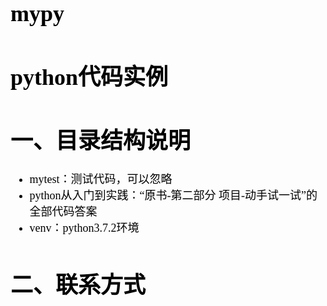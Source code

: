<font face='宋体' color=black size=4>

# mypy

# python代码实例



# 一、目录结构说明

- mytest：测试代码，可以忽略
- python从入门到实践：“原书-第二部分 项目-动手试一试”的全部代码答案
- venv：python3.7.2环境


# 二、联系方式

</font>

